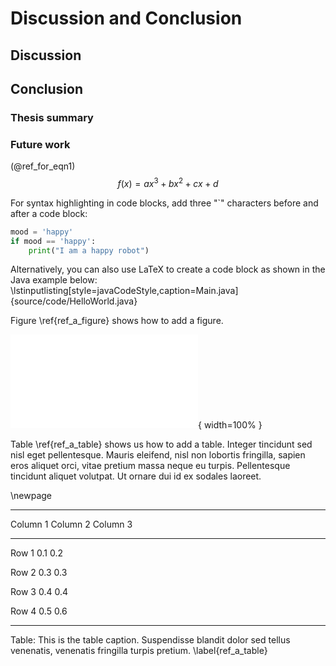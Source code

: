 # Discussion and Conclusion

## Discussion

## Conclusion

### Thesis summary

### Future work

(@ref_for_eqn1) $$f(x) = ax^3 + bx^2 + cx + d$$


For syntax highlighting in code blocks, add three "`" characters
before and after a code block:

```python
mood = 'happy'
if mood == 'happy':
    print("I am a happy robot")
```

Alternatively, you can also use LaTeX to create a code block as shown
in the Java example below:
\lstinputlisting[style=javaCodeStyle,caption=Main.java]{source/code/HelloWorld.java}


Figure \ref{ref_a_figure} shows how to add a figure.

<!-- 
Figures can be added with the following syntax:
![my_caption \label{my_label}](source/figures/my_image.pdf){ width=50% }

For details on setting attributes like width and height, see:
http://pandoc.org/MANUAL.html#extension-link_attributes
--> 

![RV Calypso is a former British Royal Navy minesweeper converted into a research vessel for the oceanographic researcher Jacques-Yves Cousteau. It was equipped with a mobile laboratory for underwater field research. \label{ref_a_figure}](source/figures/example_figure.pdf){ width=100% }


Table \ref{ref_a_table} shows us how to add a table. Integer tincidunt
sed nisl eget pellentesque. Mauris eleifend, nisl non lobortis
fringilla, sapien eros aliquet orci, vitae pretium massa neque eu
turpis. Pellentesque tincidunt aliquet volutpat. Ut ornare dui id ex
sodales laoreet.

<!-- Force the table onto a newpage -->

\newpage

---------------------------------------------------------------------------
Column 1            Column 2                Column 3
--------------      -------------------     -------------------
Row 1               0.1                     0.2

Row 2               0.3                     0.3

Row 3               0.4                     0.4      

Row 4               0.5                     0.6

---------------------------------------------------------------------------

Table: This is the table caption. Suspendisse blandit dolor sed tellus
venenatis, venenatis fringilla turpis pretium. \label{ref_a_table}
